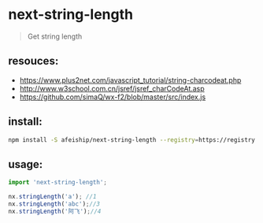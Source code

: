 # next-string-length
> Get string length

## resouces:
+ https://www.plus2net.com/javascript_tutorial/string-charcodeat.php
+ http://www.w3school.com.cn/jsref/jsref_charCodeAt.asp
+ https://github.com/simaQ/wx-f2/blob/master/src/index.js

## install:
```bash
npm install -S afeiship/next-string-length --registry=https://registry.npm.taobao.org
```

## usage:
```js
import 'next-string-length';

nx.stringLength('a'); //1
nx.stringLength('abc');//3
nx.stringLength('阿飞');//4
```
